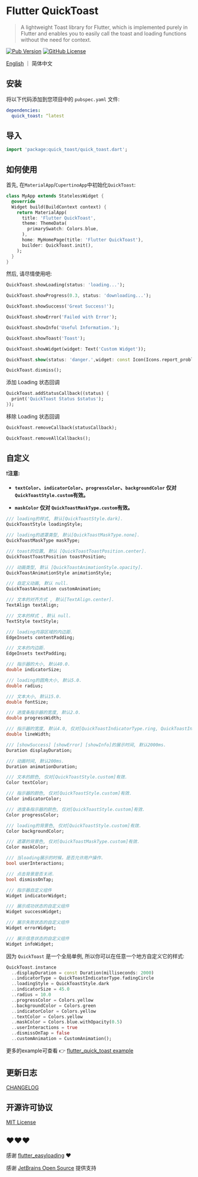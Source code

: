 # Flutter QuickToast
> A lightweight Toast library for Flutter, which is implemented purely in Flutter and enables you to easily call the toast and loading functions without the need for context. 

[![Pub Version](https://img.shields.io/pub/v/quick_toast)](https://pub.dev/packages/quick_toast)
[![GitHub License](https://img.shields.io/github/license/srcker/flutter_quick_toast)](https://github.com/srcker/flutter_quick_toast)

[English](./README.md) ｜ 简体中文


## 安装

将以下代码添加到您项目中的 `pubspec.yaml` 文件:

```yaml
dependencies:
  quick_toast: ^latest
```

## 导入

```dart
import 'package:quick_toast/quick_toast.dart';
```

## 如何使用

首先, 在`MaterialApp`/`CupertinoApp`中初始化`QuickToast`:

```dart
class MyApp extends StatelessWidget {
  @override
  Widget build(BuildContext context) {
    return MaterialApp(
      title: 'Flutter QuickToast',
      theme: ThemeData(
        primarySwatch: Colors.blue,
      ),
      home: MyHomePage(title: 'Flutter QuickToast'),
      builder: QuickToast.init(),
    );
  }
}
```

然后, 请尽情使用吧:

```dart
QuickToast.showLoading(status: 'loading...');

QuickToast.showProgress(0.3, status: 'downloading...');

QuickToast.showSuccess('Great Success!');

QuickToast.showError('Failed with Error');

QuickToast.showInfo('Useful Information.');

QuickToast.showToast('Toast');

QuickToast.showWidget(widget: Text('Custom Widget'));

QuickToast.show(status: 'danger.',widget: const Icon(Icons.report_problem));

QuickToast.dismiss();
```

添加 Loading 状态回调

```dart
QuickToast.addStatusCallback((status) {
  print('QuickToast Status $status');
});
```

移除 Loading 状态回调

```dart
QuickToast.removeCallback(statusCallback);

QuickToast.removeAllCallbacks();
```

## 自定义

❗️**注意:**

- **`textColor`、`indicatorColor`、`progressColor`、`backgroundColor` 仅对 `QuickToastStyle.custom`有效。**

- **`maskColor` 仅对 `QuickToastMaskType.custom`有效。**

```dart
/// loading的样式, 默认[QuickToastStyle.dark].
QuickToastStyle loadingStyle;

/// loading的遮罩类型, 默认[QuickToastMaskType.none].
QuickToastMaskType maskType;

/// toast的位置, 默认 [QuickToastToastPosition.center].
QuickToastToastPosition toastPosition;

/// 动画类型, 默认 [QuickToastAnimationStyle.opacity].
QuickToastAnimationStyle animationStyle;

/// 自定义动画, 默认 null.
QuickToastAnimation customAnimation;

/// 文本的对齐方式 , 默认[TextAlign.center].
TextAlign textAlign;

/// 文本的样式 , 默认 null.
TextStyle textStyle;

/// loading内容区域的内边距.
EdgeInsets contentPadding;

/// 文本的内边距.
EdgeInsets textPadding;

/// 指示器的大小, 默认40.0.
double indicatorSize;

/// loading的圆角大小, 默认5.0.
double radius;

/// 文本大小, 默认15.0.
double fontSize;

/// 进度条指示器的宽度, 默认2.0.
double progressWidth;

/// 指示器的宽度, 默认4.0, 仅对[QuickToastIndicatorType.ring, QuickToastIndicatorType.dualRing]有效.
double lineWidth;

/// [showSuccess] [showError] [showInfo]的展示时间, 默认2000ms.
Duration displayDuration;

/// 动画时间, 默认200ms.
Duration animationDuration;

/// 文本的颜色, 仅对[QuickToastStyle.custom]有效.
Color textColor;

/// 指示器的颜色, 仅对[QuickToastStyle.custom]有效.
Color indicatorColor;

/// 进度条指示器的颜色, 仅对[QuickToastStyle.custom]有效.
Color progressColor;

/// loading的背景色, 仅对[QuickToastStyle.custom]有效.
Color backgroundColor;

/// 遮罩的背景色, 仅对[QuickToastMaskType.custom]有效.
Color maskColor;

/// 当loading展示的时候，是否允许用户操作.
bool userInteractions;

/// 点击背景是否关闭.
bool dismissOnTap;

/// 指示器自定义组件
Widget indicatorWidget;

/// 展示成功状态的自定义组件
Widget successWidget;

/// 展示失败状态的自定义组件
Widget errorWidget;

/// 展示信息状态的自定义组件
Widget infoWidget;
```

因为 `QuickToast` 是一个全局单例, 所以你可以在任意一个地方自定义它的样式:

```dart
QuickToast.instance
  ..displayDuration = const Duration(milliseconds: 2000)
  ..indicatorType = QuickToastIndicatorType.fadingCircle
  ..loadingStyle = QuickToastStyle.dark
  ..indicatorSize = 45.0
  ..radius = 10.0
  ..progressColor = Colors.yellow
  ..backgroundColor = Colors.green
  ..indicatorColor = Colors.yellow
  ..textColor = Colors.yellow
  ..maskColor = Colors.blue.withOpacity(0.5)
  ..userInteractions = true
  ..dismissOnTap = false
  ..customAnimation = CustomAnimation();
```

更多的example可查看 👉 [flutter_quick_toast example](https://github.com/srcker/flutter_quick_toast/tree/main/example)


## 更新日志

[CHANGELOG](./CHANGELOG.md)

## 开源许可协议

[MIT License](./LICENSE)

## ❤️❤️❤️

感谢 [flutter_easyloading](https://github.com/nslogx/flutter_easyloading) ❤️

感谢 [JetBrains Open Source](https://www.jetbrains.com/community/opensource/#support) 提供支持
